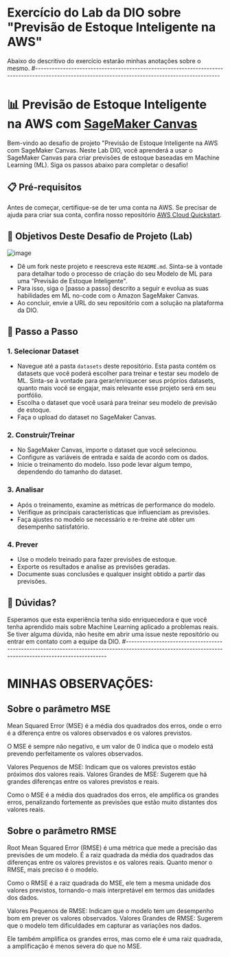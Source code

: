 
# Exercício do Lab da DIO sobre "Previsão de Estoque Inteligente na AWS"
Abaixo do descritivo do exercício estarão minhas anotações sobre o mesmo.
#-------------------------------------------------------------------------------------------------------------------------------------------------
# 📊 Previsão de Estoque Inteligente na AWS com [SageMaker Canvas](https://aws.amazon.com/pt/sagemaker/canvas/)

Bem-vindo ao desafio de projeto "Previsão de Estoque Inteligente na AWS com SageMaker Canvas. Neste Lab DIO, você aprenderá a usar o SageMaker Canvas para criar previsões de estoque baseadas em Machine Learning (ML). Siga os passos abaixo para completar o desafio!

## 📋 Pré-requisitos

Antes de começar, certifique-se de ter uma conta na AWS. Se precisar de ajuda para criar sua conta, confira nosso repositório [AWS Cloud Quickstart](https://github.com/digitalinnovationone/aws-cloud-quickstart).


## 🎯 Objetivos Deste Desafio de Projeto (Lab)

![image](https://github.com/digitalinnovationone/lab-aws-sagemaker-canvas-estoque/assets/730492/72f5c21f-5562-491e-aa42-2885a3184650)

- Dê um fork neste projeto e reescreva este `README.md`. Sinta-se à vontade para detalhar todo o processo de criação do seu Modelo de ML para uma "Previsão de Estoque Inteligente".
- Para isso, siga o [passo a passo] descrito a seguir e evolua as suas habilidades em ML no-code com o Amazon SageMaker Canvas.
- Ao concluir, envie a URL do seu repositório com a solução na plataforma da DIO.


## 🚀 Passo a Passo

### 1. Selecionar Dataset

-   Navegue até a pasta `datasets` deste repositório. Esta pasta contém os datasets que você poderá escolher para treinar e testar seu modelo de ML. Sinta-se à vontade para gerar/enriquecer seus próprios datasets, quanto mais você se engajar, mais relevante esse projeto será em seu portfólio.
-   Escolha o dataset que você usará para treinar seu modelo de previsão de estoque.
-   Faça o upload do dataset no SageMaker Canvas.

### 2. Construir/Treinar

-   No SageMaker Canvas, importe o dataset que você selecionou.
-   Configure as variáveis de entrada e saída de acordo com os dados.
-   Inicie o treinamento do modelo. Isso pode levar algum tempo, dependendo do tamanho do dataset.

### 3. Analisar

-   Após o treinamento, examine as métricas de performance do modelo.
-   Verifique as principais características que influenciam as previsões.
-   Faça ajustes no modelo se necessário e re-treine até obter um desempenho satisfatório.

### 4. Prever

-   Use o modelo treinado para fazer previsões de estoque.
-   Exporte os resultados e analise as previsões geradas.
-   Documente suas conclusões e qualquer insight obtido a partir das previsões.

## 🤔 Dúvidas?

Esperamos que esta experiência tenha sido enriquecedora e que você tenha aprendido mais sobre Machine Learning aplicado a problemas reais. Se tiver alguma dúvida, não hesite em abrir uma issue neste repositório ou entrar em contato com a equipe da DIO.
#-----------------------------------------------------------------------------------------------------------------------------------------------------
# MINHAS OBSERVAÇÕES:

## Sobre o parâmetro MSE
Mean Squared Error (MSE) é a média dos quadrados dos erros, onde o erro é a diferença entre os valores observados e os valores previstos.

O MSE é sempre não negativo, e um valor de 0 indica que o modelo está prevendo perfeitamente os valores observados.

Valores Pequenos de MSE: Indicam que os valores previstos estão próximos dos valores reais.
Valores Grandes de MSE: Sugerem que há grandes diferenças entre os valores previstos e reais.

Como o MSE é a média dos quadrados dos erros, ele amplifica os grandes erros, penalizando fortemente as previsões que estão muito distantes dos valores reais.

## Sobre o parâmetro RMSE

Root Mean Squared Error (RMSE) é uma métrica que mede a precisão das previsões de um modelo. É a raiz quadrada da média dos quadrados das diferenças entre os valores previstos e os valores reais. Quanto menor o RMSE, mais preciso é o modelo.

Como o RMSE é a raiz quadrada do MSE, ele tem a mesma unidade dos valores previstos, tornando-o mais interpretável em termos das unidades dos dados.

Valores Pequenos de RMSE: Indicam que o modelo tem um desempenho bom em prever os valores observados.
Valores Grandes de RMSE: Sugerem que o modelo tem dificuldades em capturar as variações nos dados.

Ele também amplifica os grandes erros, mas como ele é uma raiz quadrada, a amplificação é menos severa do que no MSE.



